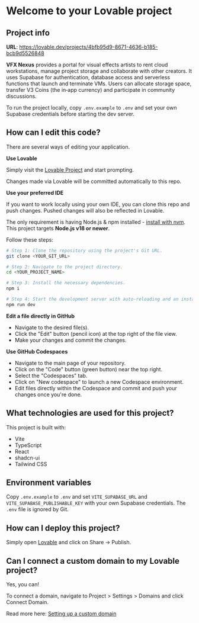 # Welcome to your Lovable project

## Project info

**URL**: https://lovable.dev/projects/4bfb95d9-8671-4636-b185-bcb9d5526848

**VFX Nexus** provides a portal for visual effects artists to rent cloud
workstations, manage project storage and collaborate with other creators. It
uses Supabase for authentication, database access and serverless functions that
launch and terminate VMs. Users can allocate storage space, transfer V3 Coins
(the in‑app currency) and participate in community discussions.

To run the project locally, copy `.env.example` to `.env` and set your own
Supabase credentials before starting the dev server.

## How can I edit this code?

There are several ways of editing your application.

**Use Lovable**

Simply visit the [Lovable Project](https://lovable.dev/projects/4bfb95d9-8671-4636-b185-bcb9d5526848) and start prompting.

Changes made via Lovable will be committed automatically to this repo.

**Use your preferred IDE**

If you want to work locally using your own IDE, you can clone this repo and push changes. Pushed changes will also be reflected in Lovable.

The only requirement is having Node.js & npm installed - [install with nvm](https://github.com/nvm-sh/nvm#installing-and-updating). This project targets **Node.js v18 or newer**.

Follow these steps:

```sh
# Step 1: Clone the repository using the project's Git URL.
git clone <YOUR_GIT_URL>

# Step 2: Navigate to the project directory.
cd <YOUR_PROJECT_NAME>

# Step 3: Install the necessary dependencies.
npm i

# Step 4: Start the development server with auto-reloading and an instant preview.
npm run dev
```

**Edit a file directly in GitHub**

- Navigate to the desired file(s).
- Click the "Edit" button (pencil icon) at the top right of the file view.
- Make your changes and commit the changes.

**Use GitHub Codespaces**

- Navigate to the main page of your repository.
- Click on the "Code" button (green button) near the top right.
- Select the "Codespaces" tab.
- Click on "New codespace" to launch a new Codespace environment.
- Edit files directly within the Codespace and commit and push your changes once you're done.

## What technologies are used for this project?

This project is built with:

- Vite
- TypeScript
- React
- shadcn-ui
- Tailwind CSS

## Environment variables

Copy `.env.example` to `.env` and set `VITE_SUPABASE_URL` and `VITE_SUPABASE_PUBLISHABLE_KEY` with your own Supabase credentials. The `.env` file is ignored by Git.

## How can I deploy this project?

Simply open [Lovable](https://lovable.dev/projects/4bfb95d9-8671-4636-b185-bcb9d5526848) and click on Share -> Publish.

## Can I connect a custom domain to my Lovable project?

Yes, you can!

To connect a domain, navigate to Project > Settings > Domains and click Connect Domain.

Read more here: [Setting up a custom domain](https://docs.lovable.dev/tips-tricks/custom-domain#step-by-step-guide)

